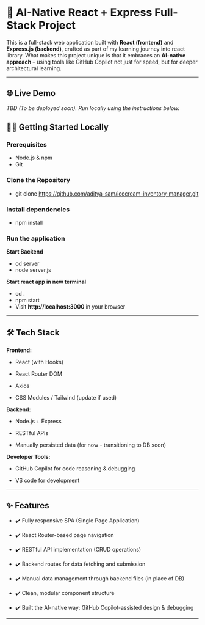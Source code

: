 # 🚀 AI-Native React + Express Full-Stack Project

This is a full-stack web application built with **React (frontend)** and **Express.js (backend)**, crafted as part of my learning journey into react library. What makes this project unique is that it embraces an **AI-native approach** – using tools like GitHub Copilot not just for speed, but for deeper architectural learning.

---

## 🌐 Live Demo

_TBD (To be deployed soon). Run locally using the instructions below._

## 🧑‍💻 Getting Started Locally

### Prerequisites

-   Node.js & npm
-   Git

### Clone the Repository

-   git clone https://github.com/aditya-sam/icecream-inventory-manager.git

### Install dependencies

-   npm install

### Run the application

**Start Backend**

-   cd server
-   node server.js

**Start react app in new terminal**

-   cd .
-   npm start
-   Visit **http://localhost:3000** in your browser

---

## 🛠️ Tech Stack

**Frontend:**

-   React (with Hooks)

-   React Router DOM

-   Axios

-   CSS Modules / Tailwind (update if used)

**Backend:**

-   Node.js + Express

-   RESTful APIs

-   Manually persisted data (for now - transitioning to DB soon)

**Developer Tools:**

-   GitHub Copilot for code reasoning & debugging

-   VS code for development

---

## ✨ Features

-   ✔️ Fully responsive SPA (Single Page Application)

-   ✔️ React Router-based page navigation

-   ✔️ RESTful API implementation (CRUD operations)

-   ✔️ Backend routes for data fetching and submission

-   ✔️ Manual data management through backend files (in place of DB)

-   ✔️ Clean, modular component structure

-   ✔️ Built the AI-native way: GitHub Copilot-assisted design & debugging

---
